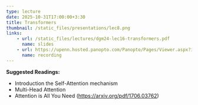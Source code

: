 ```yaml
---
type: lecture
date: 2025-10-31T17:00:00+3:30
title: Transformers
thumbnail: /static_files/presentations/lec8.png
links: 
    - url: /static_files/lectures/dgm24-lec16-transformers.pdf
      name: slides
    - url: https://upenn.hosted.panopto.com/Panopto/Pages/Viewer.aspx?id=381b6914-4b8e-4cd7-b3ec-b21801429958
      name: recording
---
```

**Suggested Readings:**
- Introduction the Self-Attention mechanism
- Multi-Head Attention
- Attention is All You Need (https://arxiv.org/pdf/1706.03762)